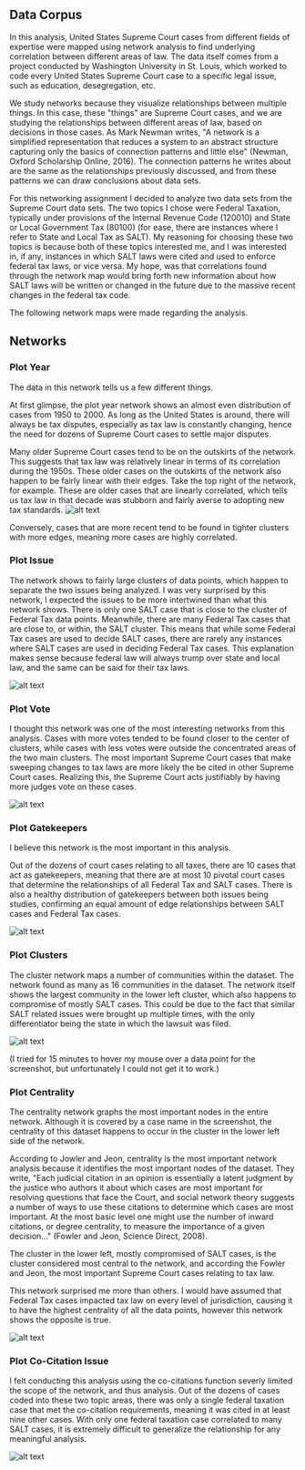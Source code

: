 ## Data Corpus

In this analysis, United States Supreme Court cases from different fields of expertise were mapped using network analysis to find underlying correlation between different areas of law. The data itself comes from a project conducted by Washington University in St. Louis, which worked to code every United States Supreme Court case to a specific legal issue, such as education, desegregation, etc.

We study networks because they visualize relationships between multiple things. In this case, these "things" are Supreme Court cases, and we are studying the relationships between different areas of law, based on decisions in those cases. As Mark Newman writes, "A network is a simplified representation that reduces a system to an abstract structure capturing only the basics of connection patterns and little else" (Newman, Oxford Scholarship Online, 2016). The connection patterns he writes about are the same as the relationships previously discussed, and from these patterns we can draw conclusions about data sets.

For this networking assignment I decided to analyze two data sets from the Supreme Court data sets. The two topics I chose were Federal Taxation, typically under provisions of the Internal Revenue Code (120010) and State or Local Government Tax (80100) (for ease, there are instances where I refer to State and Local Tax as SALT). My reasoning for choosing these two topics is because both of these topics interested me, and I was interested in, if any, instances in which SALT laws were cited and used to enforce federal tax laws, or vice versa. My hope, was that correlations found through the network map would bring forth new information about how SALT laws will be written or changed in the future due to the massive recent changes in the federal tax code.

The following network maps were made regarding the analysis.

## Networks

### Plot Year

The data in this network tells us a few different things.

At first glimpse, the plot year network shows an almost even distribution of cases from 1950 to 2000. As long as the United States is around, there will always be tax disputes, especially as tax law is constantly changing, hence the need for dozens of Supreme Court cases to settle major disputes.

Many older Supreme Court cases tend to be on the outskirts of the network. This suggests that tax law was relatively linear in terms of its correlation during the 1950s. These older cases on the outskirts of the network also happen to be fairly linear with their edges. Take the top right of the network, for example. These are older cases that are linearly correlated, which tells us tax law in that decade was stubborn and fairly averse to adopting new tax standards.
![alt text](https://github.com/introdh/intro-dh2018-felxis/blob/master/images/plot%20year.JPG "Plot Year")

Conversely, cases that are more recent tend to be found in tighter clusters with more edges, meaning more cases are highly correlated.

### Plot Issue

The network shows to fairly large clusters of data points, which happen to separate the two issues being analyzed. I was very surprised by this network, I expected the issues to be more intertwined than what this network shows. There is only one SALT case that is close to the cluster of Federal Tax data points. Meanwhile, there are many Federal Tax cases that are close to, or within, the SALT cluster. This means that while some Federal Tax cases are used to decide SALT cases, there are rarely any instances where SALT cases are used in deciding Federal Tax cases. This explanation makes sense because federal law will always trump over state and local law, and the same can be said for their tax laws.

![alt text](https://github.com/introdh/intro-dh2018-felxis/blob/master/images/plot%20issue.JPG "Plot Issue")

### Plot Vote
I thought this network was one of the most interesting networks from this analysis. Cases with more votes tended to be found closer to the center of clusters, while cases with less votes were outside the concentrated areas of the two main clusters. The most important Supreme Court cases that make sweeping changes to tax laws are more likely the be cited in other Supreme Court cases. Realizing this, the Supreme Court acts justifiably by having more judges vote on these cases.

![alt text](https://github.com/introdh/intro-dh2018-felxis/blob/master/images/plot%20vote.JPG "Plot Vote")

### Plot Gatekeepers

I believe this network is the most important in this analysis.

Out of the dozens of court cases relating to all taxes, there are 10 cases that act as gatekeepers, meaning that there are at most 10 pivotal court cases that determine the relationships of all Federal Tax and SALT cases. There is also a healthy distribution of gatekeepers between both issues being studies, confirming an equal amount of edge relationships between SALT cases and Federal Tax cases.

![alt text](https://github.com/introdh/intro-dh2018-felxis/blob/master/images/plot%20gatekeeper.JPG "Plot Gatekeepers")

### Plot Clusters

The cluster network maps a number of communities within the dataset. The network found as many as 16 communities in the dataset. The network itself shows the largest community in the lower left cluster, which also happens to compromise of mostly SALT cases. This could be due to the fact that similar SALT related issues were brought up multiple times, with the only differentiator being the state in which the lawsuit was filed.

![alt text](https://github.com/introdh/intro-dh2018-felxis/blob/master/images/plot%20cluster.JPG "Plot Clusters")

(I tried for 15 minutes to hover my mouse over a data point for the screenshot, but unfortunately I could not get it to work.)

### Plot Centrality

The centrality network graphs the most important nodes in the entire network. Although it is covered by a case name in the screenshot, the centrality of this dataset happens to occur in the cluster in the lower left side of the network.

According to Jowler and Jeon, centrality is the most important network analysis because it identifies the most important nodes of the dataset. They write, "Each judicial citation in an opinion is essentially a latent judgment by the justice who authors it about which cases are most important for resolving questions that face the Court, and social network theory suggests a number of ways to use these citations to determine which cases are most important. At the most basic level one might use the number of inward citations, or degree centrality, to measure the importance of a given decision..." (Fowler and Jeon, Science Direct, 2008).

The cluster in the lower left, mostly compromised of SALT cases, is the cluster considered most central to the network, and according the Fowler and Jeon, the most important Supreme Court cases relating to tax law.

This network surprised me more than others. I would have assumed that Federal Tax cases impacted tax law on every level of jurisdiction, causing it to have the highest centrality of all the data points, however this network shows the opposite is true.

![alt text](https://github.com/introdh/intro-dh2018-felxis/blob/master/images/plot%20centrality.JPG "Plot Centrality")

### Plot Co-Citation Issue

I felt conducting this analysis using the co-citations function severly limited the scope of the network, and thus analysis. Out of the dozens of cases coded into these two topic areas, there was only a single federal taxation case that met the co-citation requirements, meaning it was cited in at least nine other cases. With only one federal taxation case correlated to many SALT cases, it is extremely difficult to generalize the relationship for any meaningful analysis.

![alt text](https://github.com/introdh/intro-dh2018-felxis/blob/master/images/cocitation%20plot%20issue.JPG "Co-Citation Plot Issue")
